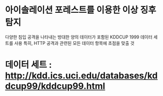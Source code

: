 # 아이솔레이션 포레스트를 이용한 이상 징후 탐지
다양한 침입 공격을 나타내는 방대한 양의 데이터가 포함된 KDDCUP 1999 데이터 세트를 사용
특히, HTTP 공격과 관련된 모든 데이터 항목에 초점을 맞출 것

# 데이터 세트 : http://kdd.ics.uci.edu/databases/kddcup99/kddcup99.html
